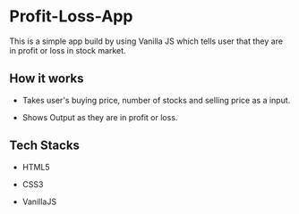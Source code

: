 # Profit-Loss-App
 This is a simple app build by using Vanilla JS which tells user that they are in profit or loss in stock market.
 
 ## How it works

- Takes user's buying price, number of stocks and selling price as a input.

- Shows Output as they are in profit or loss.


 ## Tech Stacks

- HTML5

- CSS3

- VanillaJS


